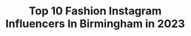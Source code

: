 ---
title: Top 10 Fashion Instagram Influencers In Birmingham in 2023
description: >-
  Find top fashion Instagram influencers in Birmingham in 2023. Most popular hashtags: #fashion #fashionblogger #style #ootd.
platform: Instagram
hits: 42
text_top: Discover the most popular Instagram accounts on inBeat.
text_bottom: Our platform holds 42 Instagram influencers like this in Birmingham, United Kingdom for you to pitch.
profiles:
  - username: "cheytiyarna"
    fullname: >-
      the girl with the amber eyes
    bio: >-
      @7evenmodelmanagement FOR ALL MODELLING JOBS •HAIR• MAKEUP• FASHION •BIRMINGHAM, UK •PR:beautywithchey@gmail.com •NATURAL EYES @elfinhair ambassador
    location: "United Kingdom"
    followers: 88629
    engagement: 304
    commentsToLikes: 0.013043
    id: ck13c7tnwz16u0i19wa1pybct
    verified: false
    hashtags: "#houseofcb, #pictorial, #liner, #makeuppictorial"
  - username: "jusyourlittleasianfriend"
    fullname: >-
      
    bio: >-
      ❤️work hard & be kind ✍🏽 Lash Artist @amilliondollarlashes 💆🏽‍♀️ Clinic Page @amilliondollarlook
    location: "United Kingdom"
    followers: 2633
    engagement: 2263
    commentsToLikes: 0.135128
    id: ck9whavtbx3370j78npocmc56
    verified: false
    hashtags: "#smartcasual, #blondehighlights, #teenmodels, #styleinfluencers"
  - username: "elizas_everyday"
    fullname: >-
      Eliza's_everyday
    bio: >-
      Birmingham Blogger & host of... #whatweworeonwednesday 💥Fashion 💥Beauty 💥Fitness 💥Mum to 2 gorgeous boys 💥Next travel destination French Alps
    location: "United Kingdom"
    followers: 18832
    engagement: 379
    commentsToLikes: 0.544144
    id: ck5bw68vel2m20i11vebkj9bq
    verified: false
    hashtags: "#womanandhomestreetstyle, #stylemum, #instamum, #boots"
  - username: "youraverageguystyle"
    fullname: >-
      Adam York
    bio: >-
      • Fashion Blogger UK 🇬🇧 • Birmingham / London / Southwest ⬆️ Check out my stories!
    location: "United Kingdom"
    followers: 69120
    engagement: 123
    commentsToLikes: 0.145810
    id: ck15sohpoe15c0i19fu5td510
    verified: false
    hashtags: "#suited, #gentstyle, #businessman, #styleinspo"
  - username: "jayroberts_"
    fullname: >-
      JAY ROBERTS
    bio: >-
      💈Men’s Hairdresser. 📍Bridgnorth, West Midlands UK. 👕 @conceptuk_
    location: "United Kingdom"
    followers: 24060
    engagement: 237
    commentsToLikes: 0.045734
    id: ck5byp0wspkah0i11q02qbch3
    verified: false
    hashtags: "#streetfashion, #bridgnorthbarber, #fashion, #conceptuk"
  - username: "officialshin"
    fullname: >-
      Shintastic
    bio: >-
      Dancer🕺🏾|Producer🎶|Model📸 Agency Represented 📖 Striving towards greatness.......
    location: "United Kingdom"
    followers: 2858
    engagement: 604
    commentsToLikes: 0.138196
    id: ck6txh99qxtrd0j713rsqi5w4
    verified: false
    hashtags: "#explore, #choreographer, #choreo, #shintastic"
  - username: "sw_meganbl"
    fullname: >-
      𝐌𝐄𝐆𝐀𝐍 🕊
    bio: >-
      📍Birmingham 🍑 Food, Fashion and Lifestyle ⚡️ Sausage dog mama @mabelthedachshund_ 💌 meganlowe2@googlemail.com 🎥 Youtube: Megan Lowe
    location: "United Kingdom"
    followers: 29434
    engagement: 296
    commentsToLikes: 0.040312
    id: ck13c6znnywyh0i19hsly6i75
    verified: false
    hashtags: "#youtuber, #foodie, #dinnertime, #vlogger"
  - username: "nxvelouise"
    fullname: >-
      ɴ ᴇ ᴠ ᴇ ʏ ♡
    bio: >-
      ☁️ 19 Birmingham 🤍 Fitness, Life & Health 🖇 @nxvelouise.2 ↴ My YouTube Channel
    location: "United Kingdom"
    followers: 12275
    engagement: 728
    commentsToLikes: 0.112563
    id: ck9hbsqxeia6e0j78tsjyzpp3
    verified: false
    hashtags: "#gsfamily, #fashion, #gymsharkwomen, #gifted"
  - username: "poonamwalid"
    fullname: >-
      Poonam walid
    bio: >-
      📍 Birmingham, UK ❥ Skincare | Makeup | Fashion | Lifestyle ❥ Collaborations: contact@heeldiaries.com ❥ Wifey 👉🏽 @abzolutefoodie 🧿 ❥ My Amazon shop 👇🏽
    location: "United Kingdom"
    followers: 47761
    engagement: 300
    commentsToLikes: 0.060688
    id: ck9wean2wjfak0j78qsind28a
    verified: false
    hashtags: "#style, #beauty, #narspartner, #fashion"
  - username: "samiya.styles"
    fullname: >-
      • S A M I Y A •
    bio: >-
      FASHION 👜• BEAUTY 💄• FOOD 🍔 📍BIRMINGHAM PR & Collabs 💌 samiya.styles@hotmail.com A walk in my wardrobe ❤️ tiktok samiyastyles
    location: "United Kingdom"
    followers: 20945
    engagement: 808
    commentsToLikes: 0.121615
    id: ck6u2tdzmttul0j71ee09xysh
    verified: false
    hashtags: "#pakistanidresses, #desiblogger, #pakistanistreetstyle, #muslimahchamber"
---
